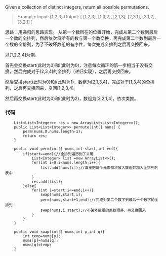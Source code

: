 Given a collection of distinct integers, return all possible permutations.

>Example:
Input: [1,2,3]
Output:
[
[1,2,3],
[1,3,2],
[2,1,3],
[2,3,1],
[3,1,2],
[3,2,1]
]

思路：用递归的思路实现。
从第一个数所在的位置开始，完成从第二个数到最后一个数的全排列，然后依次将所有的数与第一个数交换，再完成第二个数到最后一个数的全排列，为了不破坏数组的有序性，每次完成全排列之后再交换回来。

以[1,2,3,4]为例。

首先会交换start(此时为0)和i(此时为0)，注意每次循环的第一步相当于没有交换，然后完成对于[2,3,4]的全排列（递归实现），之后再交换回来。

然后交换start(此时为0)和i(此时为1)，数组为[2,1,3,4]，完成对于[1,3,4]的全排列，之后再交换回来，变回[1,2,3,4]。

然后再交换start(此时为0)和i(此时为2)，数组为[3,2,1,4]，依次类推。

### 代码

```
    List<List<Integer>> res = new ArrayList<List<Integer>>();
    public List<List<Integer>> permute(int[] nums) {
        perm(nums,0,nums.length-1);
        return res;
    }
    
    public void perm(int[] nums,int start,int end){
        if(start==end){//全排列遍历到了末尾
            List<Integer> list =new ArrayList<>();
            for(int i=0;i<nums.length;i++){
                list.add(nums[i]);//直接把每个元素依次放入数组并加入全排列列表中
            }
            res.add(list);
        }else{
            for(int i=start;i<=end;i++){
                swap(nums,start,i);
                perm(nums,start+1,end);//完成对第二个数字到最后一个数字的全排列
                swap(nums,i,start);//不破坏数组的原始顺序，再交换回来
            }
        }
    }
    
    public void swap(int[] nums,int p,int q){
        int temp=nums[p];
        nums[p]=nums[q];
        nums[q]=temp;
    }

```

